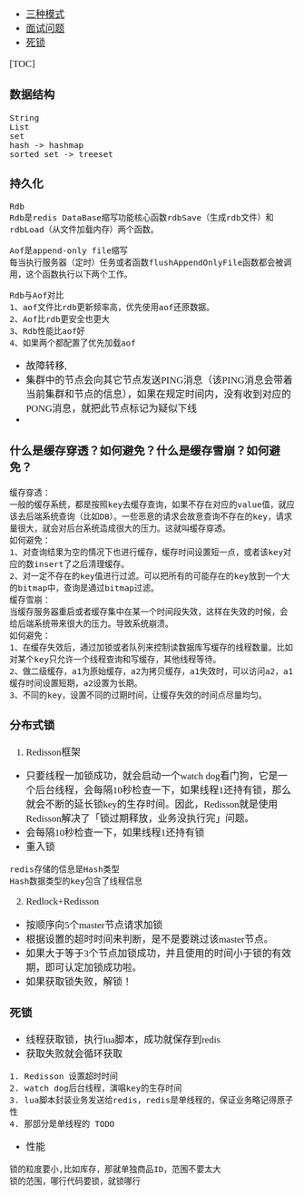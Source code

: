 <span  style="font-family: Simsun,serif; font-size: 17px; ">

- [三种模式](https://blog.csdn.net/weixin_49724150/article/details/121659693)
- [面试问题](https://blog.csdn.net/qq_40430818/article/details/121802858)
- [死锁](https://blog.csdn.net/luokn1995/article/details/108371863)

[TOC]

### 数据结构
~~~
String
List
set
hash -> hashmap
sorted_set -> treeset
~~~

### 持久化

~~~
Rdb
Rdb是redis DataBase缩写功能核心函数rdbSave（生成rdb文件）和rdbLoad（从文件加载内存）两个函数。

Aof是append-only file缩写
每当执行服务器（定时）任务或者函数flushAppendOnlyFile函数都会被调用，这个函数执行以下两个工作。

Rdb与Aof对比
1、aof文件比rdb更新频率高，优先使用aof还原数据。
2、Aof比rdb更安全也更大
3、Rdb性能比aof好
4、如果两个都配置了优先加载aof
~~~


- 故障转移,
- 集群中的节点会向其它节点发送PING消息（该PING消息会带着当前集群和节点的信息），如果在规定时间内，没有收到对应的PONG消息，就把此节点标记为疑似下线
- 


### 什么是缓存穿透？如何避免？什么是缓存雪崩？如何避免？

~~~
缓存穿透：
一般的缓存系统，都是按照key去缓存查询，如果不存在对应的value值，就应该去后端系统查询（比如DB）。一些恶意的请求会故意查询不存在的key，请求量很大，就会对后台系统造成很大的压力。这就叫缓存穿透。
如何避免：
1、对查询结果为空的情况下也进行缓存，缓存时间设置短一点，或者该key对应的数insert了之后清理缓存。
2、对一定不存在的key值进行过滤。可以把所有的可能存在的key放到一个大的bitmap中，查询是通过bitmap过滤。
缓存雪崩：
当缓存服务器重启或者缓存集中在某一个时间段失效，这样在失效的时候，会给后端系统带来很大的压力。导致系统崩溃。
如何避免：
1、在缓存失效后，通过加锁或者队列来控制读数据库写缓存的线程数量。比如对某个key只允许一个线程查询和写缓存，其他线程等待。
2、做二级缓存，a1为原始缓存，a2为拷贝缓存，a1失效时，可以访问a2，a1缓存时间设置短期，a2设置为长期。
3、不同的key，设置不同的过期时间，让缓存失效的时间点尽量均匀。
~~~


### 分布式锁

1. Redisson框架

- 只要线程一加锁成功，就会启动一个watch dog看门狗，它是一个后台线程，会每隔10秒检查一下，如果线程1还持有锁，那么就会不断的延长锁key的生存时间。因此，Redisson就是使用Redisson解决了「锁过期释放，业务没执行完」问题。
- 会每隔10秒检查一下，如果线程1还持有锁
- 重入锁
~~~
redis存储的信息是Hash类型
Hash数据类型的key包含了线程信息
~~~


2. Redlock+Redisson

- 按顺序向5个master节点请求加锁
- 根据设置的超时时间来判断，是不是要跳过该master节点。
- 如果大于等于3个节点加锁成功，并且使用的时间小于锁的有效期，即可认定加锁成功啦。
- 如果获取锁失败，解锁！

### 死锁

- 线程获取锁，执行lua脚本，成功就保存到redis
- 获取失败就会循环获取
~~~
1. Redisson 设置超时时间
2. watch dog后台线程，演唱key的生存时间
3. lua脚本封装业务发送给redis，redis是单线程的，保证业务略记得原子性
4. 那部分是单线程的 TODO 
~~~
- 性能
~~~
锁的粒度要小,比如库存，那就单独商品ID，范围不要太大
锁的范围，哪行代码要锁，就锁哪行
~~~

</span>